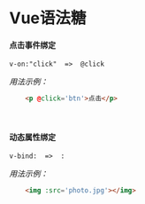 # Vue语法糖

#### 点击事件绑定  

	v-on:"click"  =>  @click  

_用法示例：_		

```html
	<p @click='btn'>点击</p>
```

<br>



#### 动态属性绑定

	v-bind:  =>  :  

_用法示例：_		

```html
	<img :src='photo.jpg'></img> 
```

<br>



